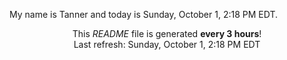 My name is Tanner and today is Sunday, October 1, 2:18 PM EDT.

<p align="center">This <i>README</i> file is generated <b>every 3 hours</b>!</br>Last refresh: Sunday, October 1, 2:18 PM EDT<br /></p>
